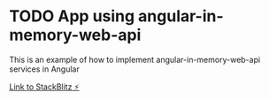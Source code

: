 # TODO App using  angular-in-memory-web-api

<p>This is an example of how to implement angular-in-memory-web-api services in Angular</p>

[Link to StackBlitz ⚡️](https://stackblitz.com/edit/angular-ivy-3gtedr)
